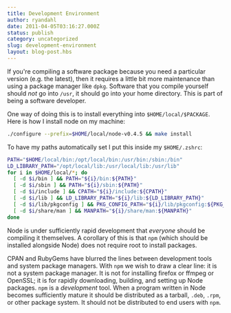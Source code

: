 ```yaml
---
title: Development Environment
author: ryandahl
date: 2011-04-05T03:16:27.000Z
status: publish
category: uncategorized
slug: development-environment
layout: blog-post.hbs
---
```


If you're compiling a software package because you need a particular version (e.g. the latest), then it requires a little bit more maintenance than using a package manager like `dpkg`. Software that you compile yourself should _not_ go into `/usr`, it should go into your home directory. This is part of being a software developer.

One way of doing this is to install everything into `$HOME/local/$PACKAGE`. Here is how I install node on my machine:

```bash
./configure --prefix=$HOME/local/node-v0.4.5 && make install
```

To have my paths automatically set I put this inside my `$HOME/.zshrc`:

```bash
PATH="$HOME/local/bin:/opt/local/bin:/usr/bin:/sbin:/bin"
LD_LIBRARY_PATH="/opt/local/lib:/usr/local/lib:/usr/lib"
for i in $HOME/local/*; do
  [ -d $i/bin ] && PATH="${i}/bin:${PATH}"
  [ -d $i/sbin ] && PATH="${i}/sbin:${PATH}"
  [ -d $i/include ] && CPATH="${i}/include:${CPATH}"
  [ -d $i/lib ] && LD_LIBRARY_PATH="${i}/lib:${LD_LIBRARY_PATH}"
  [ -d $i/lib/pkgconfig ] && PKG_CONFIG_PATH="${i}/lib/pkgconfig:${PKG_CONFIG_PATH}"
  [ -d $i/share/man ] && MANPATH="${i}/share/man:${MANPATH}"
done
```

Node is under sufficiently rapid development that _everyone_ should be compiling it themselves. A corollary of this is that `npm` (which should be installed alongside Node) does not require root to install packages.

CPAN and RubyGems have blurred the lines between development tools and system package managers. With `npm` we wish to draw a clear line: it is not a system package manager. It is not for installing firefox or ffmpeg or OpenSSL; it is for rapidly downloading, building, and setting up Node packages. `npm` is a _development_ tool. When a program written in Node becomes sufficiently mature it should be distributed as a tarball, `.deb`, `.rpm`, or other package system. It should not be distributed to end users with `npm`.

